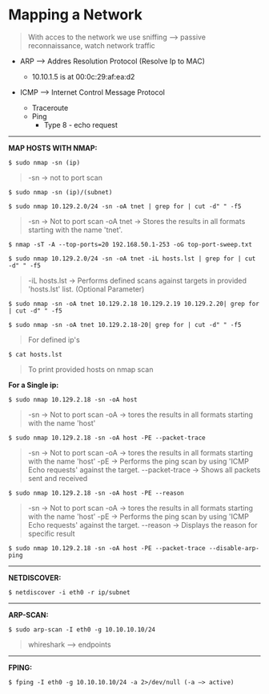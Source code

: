 # Mapping a Network

> With acces to the network we use sniffing —> passive reconnaissance, watch network traffic

- ARP —> Addres Resolution Protocol (Resolve Ip to MAC)
    - 10.10.1.5 is at 00:0c:29:af:ea:d2

- ICMP —> Internet Control Message Protocol
    - Traceroute
    - Ping
        - Type 8 - echo request


--------------------------------------------------------------------


**MAP HOSTS WITH NMAP:**
```shell-session
$ sudo nmap -sn (ip)
```
> -sn -> not to port scan

```shell-session
$ sudo nmap -sn (ip)/(subnet)
```

```shell-session
$ sudo nmap 10.129.2.0/24 -sn -oA tnet | grep for | cut -d" " -f5
```
> -sn -> Not to port scan
>-oA tnet -> Stores the results in all formats starting with the name 'tnet'.

```
$ nmap -sT -A --top-ports=20 192.168.50.1-253 -oG top-port-sweep.txt
```

```shell-session
$ sudo nmap 10.129.2.0/24 -sn -oA tnet -iL hosts.lst | grep for | cut -d" " -f5
```
>-iL hosts.lst -> Performs defined scans against targets in provided 'hosts.lst' list. (Optional Parameter)

```shell-session
$ sudo nmap -sn -oA tnet 10.129.2.18 10.129.2.19 10.129.2.20| grep for | cut -d" " -f5

$ sudo nmap -sn -oA tnet 10.129.2.18-20| grep for | cut -d" " -f5
```
> For defined ip's
 
```shell-session
$ cat hosts.lst
```
> To print provided hosts on nmap scan



**For a Single ip:**

```shell-session
$ sudo nmap 10.129.2.18 -sn -oA host 
```
> -sn -> Not to port scan
> -oA -> tores the results in all formats starting with the name 'host'

```shell-session
$ sudo nmap 10.129.2.18 -sn -oA host -PE --packet-trace 
```
> -sn -> Not to port scan
> -oA -> tores the results in all formats starting with the name 'host'
> -pE  -> Performs the ping scan by using 'ICMP Echo requests' against the target.
> --packet-trace -> Shows all packets sent and received

```shell-session
$ sudo nmap 10.129.2.18 -sn -oA host -PE --reason 
```
> -sn -> Not to port scan
> -oA -> tores the results in all formats starting with the name 'host'
> -pE  -> Performs the ping scan by using 'ICMP Echo requests' against the target.
> --reason -> Displays the reason for specific result

```shell-session
$ sudo nmap 10.129.2.18 -sn -oA host -PE --packet-trace --disable-arp-ping 
```


--------------------------------------------------------------------


**NETDISCOVER:**
```shell-session
$ netdiscover -i eth0 -r ip/subnet
```


--------------------------------------------------------------------


**ARP-SCAN:**
```shell-session
$ sudo arp-scan -I eth0 -g 10.10.10.10/24
```
> whireshark —> endpoints


--------------------------------------------------------------------


**FPING:**
```shell-session
$ fping -I eth0 -g 10.10.10.10/24 -a 2>/dev/null (-a —> active)
```